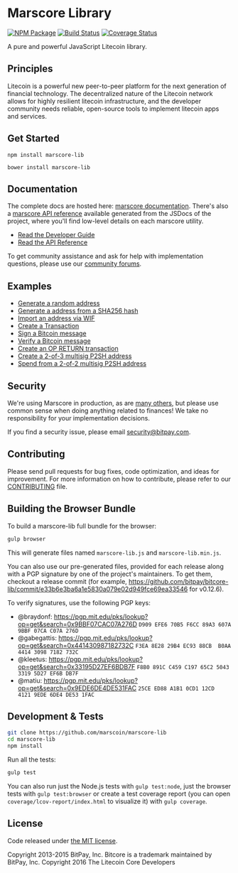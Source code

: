 Marscore Library
=======

[![NPM Package](https://img.shields.io/npm/v/marscore-lib.svg?style=flat-square)](https://www.npmjs.org/package/marscore-lib)
[![Build Status](https://img.shields.io/travis/marscoin/marscore-lib.svg?branch=master&style=flat-square)](https://travis-ci.org/marscoin/marscore-lib)
[![Coverage Status](https://img.shields.io/coveralls/marscoin/marscore-lib.svg?style=flat-square)](https://coveralls.io/r/marscoin/marscore-lib)

A pure and powerful JavaScript Litecoin library.

## Principles

Litecoin is a powerful new peer-to-peer platform for the next generation of financial technology. The decentralized nature of the Litecoin network allows for highly resilient litecoin infrastructure, and the developer community needs reliable, open-source tools to implement litecoin apps and services.

## Get Started

```
npm install marscore-lib
```

```
bower install marscore-lib
```

## Documentation

The complete docs are hosted here: [marscore documentation](http://marscore.io/guide/). There's also a [marscore API reference](http://marscore.io/api/) available generated from the JSDocs of the project, where you'll find low-level details on each marscore utility.

- [Read the Developer Guide](http://marscore.io/guide/)
- [Read the API Reference](http://marscore.io/api/)

To get community assistance and ask for help with implementation questions, please use our [community forums](https://forum.marscore.io/).

## Examples

* [Generate a random address](https://github.com/marscoin/marscore-lib/blob/master/docs/examples.md#generate-a-random-address)
* [Generate a address from a SHA256 hash](https://github.com/marscoin/marscore-lib/blob/master/docs/examples.md#generate-a-address-from-a-sha256-hash)
* [Import an address via WIF](https://github.com/marscoin/marscore-lib/blob/master/docs/examples.md#import-an-address-via-wif)
* [Create a Transaction](https://github.com/marscoin/marscore-lib/blob/master/docs/examples.md#create-a-transaction)
* [Sign a Bitcoin message](https://github.com/marscoin/marscore-lib/blob/master/docs/examples.md#sign-a-bitcoin-message)
* [Verify a Bitcoin message](https://github.com/marscoin/marscore-lib/blob/master/docs/examples.md#verify-a-bitcoin-message)
* [Create an OP RETURN transaction](https://github.com/marscoin/marscore-lib/blob/master/docs/examples.md#create-an-op-return-transaction)
* [Create a 2-of-3 multisig P2SH address](https://github.com/marscoin/marscore-lib/blob/master/docs/examples.md#create-a-2-of-3-multisig-p2sh-address)
* [Spend from a 2-of-2 multisig P2SH address](https://github.com/marscoin/marscore-lib/blob/master/docs/examples.md#spend-from-a-2-of-2-multisig-p2sh-address)


## Security

We're using Marscore in production, as are [many others](http://marscore.io#projects), but please use common sense when doing anything related to finances! We take no responsibility for your implementation decisions.

If you find a security issue, please email security@bitpay.com.

## Contributing

Please send pull requests for bug fixes, code optimization, and ideas for improvement. For more information on how to contribute, please refer to our [CONTRIBUTING](https://github.com/marscoin/marscore-lib/blob/master/CONTRIBUTING.md) file.

## Building the Browser Bundle

To build a marscore-lib full bundle for the browser:

```sh
gulp browser
```

This will generate files named `marscore-lib.js` and `marscore-lib.min.js`.

You can also use our pre-generated files, provided for each release along with a PGP signature by one of the project's maintainers. To get them, checkout a release commit (for example, https://github.com/bitpay/bitcore-lib/commit/e33b6e3ba6a1e5830a079e02d949fce69ea33546 for v0.12.6).

To verify signatures, use the following PGP keys:
- @braydonf: https://pgp.mit.edu/pks/lookup?op=get&search=0x9BBF07CAC07A276D `D909 EFE6 70B5 F6CC 89A3 607A 9BBF 07CA C07A 276D`
- @gabegattis: https://pgp.mit.edu/pks/lookup?op=get&search=0x441430987182732C `F3EA 8E28 29B4 EC93 88CB  B0AA 4414 3098 7182 732C`
- @kleetus: https://pgp.mit.edu/pks/lookup?op=get&search=0x33195D27EF6BDB7F `F8B0 891C C459 C197 65C2 5043 3319 5D27 EF6B DB7F`
- @matiu: https://pgp.mit.edu/pks/lookup?op=get&search=0x9EDE6DE4DE531FAC `25CE ED88 A1B1 0CD1 12CD  4121 9EDE 6DE4 DE53 1FAC`


## Development & Tests

```sh
git clone https://github.com/marscoin/marscore-lib
cd marscore-lib
npm install
```

Run all the tests:

```sh
gulp test
```

You can also run just the Node.js tests with `gulp test:node`, just the browser tests with `gulp test:browser`
or create a test coverage report (you can open `coverage/lcov-report/index.html` to visualize it) with `gulp coverage`.

## License

Code released under [the MIT license](https://github.com/marscoin/marscore-lib/blob/master/LICENSE).

Copyright 2013-2015 BitPay, Inc. Bitcore is a trademark maintained by BitPay, Inc.
Copyright 2016 The Litecoin Core Developers

